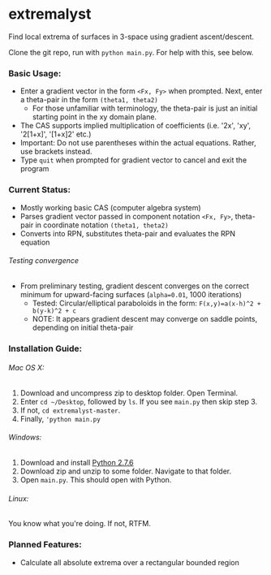 extremalyst
===========

Find local extrema of surfaces in 3-space using gradient ascent/descent.

Clone the git repo, run with `python main.py`. For help with this, see below.

### Basic Usage:
* Enter a gradient vector in the form `<Fx, Fy>` when prompted. Next, enter a theta-pair in the form `(theta1, theta2)`
  * For those unfamiliar with terminology, the theta-pair is just an initial starting point in the xy domain plane.
* The CAS supports implied multiplication of coefficients (i.e. '2x', 'xy', '2[1+x]', '[1+x]2' etc.)
* Important: Do not use parentheses within the actual equations. Rather, use brackets instead.
* Type `quit` when prompted for gradient vector to cancel and exit the program

### Current Status:
* Mostly working basic CAS (computer algebra system)
* Parses gradient vector passed in component notation `<Fx, Fy>`, theta-pair in coordinate notation `(theta1, theta2)`
* Converts into RPN, substitutes theta-pair and evaluates the RPN equation

###### Testing convergence
* From preliminary testing, gradient descent converges on the correct minimum for upward-facing surfaces (`alpha=0.01`, 1000 iterations)
  * Tested: Circular/elliptical paraboloids in the form: `F(x,y)=a(x-h)^2 + b(y-k)^2 + c`
  * NOTE: It appears gradient descent may converge on saddle points, depending on initial theta-pair

### Installation Guide:
###### Mac OS X:
1. Download and uncompress zip to desktop folder. Open Terminal.
2. Enter `cd ~/Desktop`, followed by `ls`. If you see `main.py` then skip step 3.
3. If not, `cd extremalyst-master`.
4. Finally, `'python main.py`

###### Windows:
1. Download and install [Python 2.7.6](http://python.org/download/releases/2.7.6/)
2. Download zip and unzip to some folder. Navigate to that folder.
3. Open `main.py`. This should open with Python.

###### Linux:
You know what you're doing. If not, RTFM.

### Planned Features:
* Calculate all absolute extrema over a rectangular bounded region
